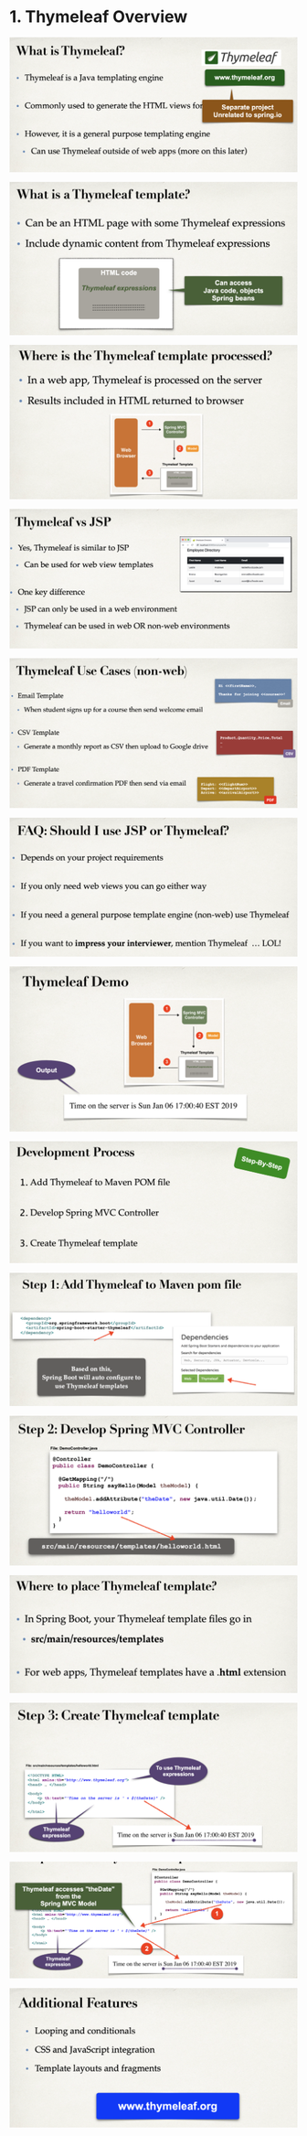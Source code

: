 # 1. Thymeleaf Overview

![](img/2020-04-05-22-21-57.png)

![](img/2020-04-05-22-24-23.png)

![](img/2020-04-05-22-24-41.png)

![](img/2020-04-05-22-24-58.png)

![](img/2020-04-05-22-25-14.png)

![](img/2020-04-05-22-25-46.png)

![](img/2020-04-05-22-31-25.png)

![](img/2020-04-05-22-31-53.png)

![](img/2020-04-05-22-32-16.png)

![](img/2020-04-05-22-32-33.png)

![](img/2020-04-05-22-33-04.png)

![](img/2020-04-05-22-33-45.png)

![](img/2020-04-05-22-34-03.png)

![](img/2020-04-05-22-34-22.png)






